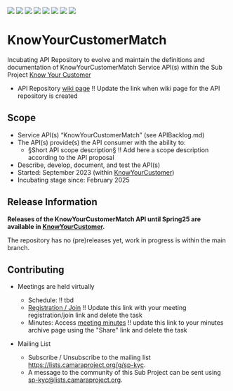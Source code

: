 <a href="https://github.com/camaraproject/KnowYourCustomerMatch/commits/" title="Last Commit"><img src="https://img.shields.io/github/last-commit/camaraproject/KnowYourCustomerMatch?style=plastic"></a>
<a href="https://github.com/camaraproject/KnowYourCustomerMatch/issues" title="Open Issues"><img src="https://img.shields.io/github/issues/camaraproject/KnowYourCustomerMatch?style=plastic"></a>
<a href="https://github.com/camaraproject/KnowYourCustomerMatch/pulls" title="Open Pull Requests"><img src="https://img.shields.io/github/issues-pr/camaraproject/KnowYourCustomerMatch?style=plastic"></a>
<a href="https://github.com/camaraproject/KnowYourCustomerMatch/graphs/contributors" title="Contributors"><img src="https://img.shields.io/github/contributors/camaraproject/KnowYourCustomerMatch?style=plastic"></a>
<a href="https://github.com/camaraproject/KnowYourCustomerMatch" title="Repo Size"><img src="https://img.shields.io/github/repo-size/camaraproject/KnowYourCustomerMatch?style=plastic"></a>
<a href="https://github.com/camaraproject/KnowYourCustomerMatch/blob/main/LICENSE" title="License"><img src="https://img.shields.io/badge/License-Apache%202.0-green.svg?style=plastic"></a>
<a href="https://github.com/camaraproject/KnowYourCustomerMatch/releases/latest" title="Latest Release"><img src="https://img.shields.io/github/release/camaraproject/KnowYourCustomerMatch?style=plastic"></a>
<a href="https://github.com/camaraproject/Governance/blob/main/ProjectStructureAndRoles.md" title="Incubating API Repository"><img src="https://img.shields.io/badge/Incubating%20API%20Repository-green?style=plastic"></a>

# KnowYourCustomerMatch

Incubating API Repository to evolve and maintain the definitions and documentation of KnowYourCustomerMatch Service API(s) within the Sub Project [Know Your Customer](https://lf-camaraproject.atlassian.net/wiki/spaces/CAM/pages/80117795/Know+Your+Customer)

* API Repository [wiki page](https://lf-camaraproject.atlassian.net/wiki/spaces/CAM/pages/80117795/Know+Your+Customer) !! Update the link when wiki page for the API repository is created

## Scope

* Service API(s) “KnowYourCustomerMatch” (see APIBacklog.md) 
* The API(s) provide(s) the API consumer with the ability to:  
  * §Short API scope description§ !! Add here a scope description according to the API proposal
* Describe, develop, document, and test the API(s)
* Started: September 2023 (within [KnowYourCustomer](https://github.com/camaraproject/KnowYourCustomer))
* Incubating stage since: February 2025

## Release Information

**Releases of the KnowYourCustomerMatch API until Spring25 are available in [KnowYourCustomer](https://github.com/camaraproject/KnowYourCustomer).**

The repository has no (pre)releases yet, work in progress is within the main branch.
<!-- Optional: an explicit listing of the latest (pre-)release with additional information, e.g. links to the API definitions -->
<!-- In addition use/uncomment one or multiple the following alternative options when becoming applicable -->
<!-- Pre-releases of this sub project are available in https://github.com/camaraproject/KnowYourCustomerMatch/releases -->
<!-- The latest public release is available here: https://github.com/camaraproject/KnowYourCustomerMatch/releases/latest -->
<!-- For changes see [CHANGELOG.md](https://github.com/camaraproject/KnowYourCustomerMatch/blob/main/CHANGELOG.md) -->

## Contributing

* Meetings are held virtually <!-- for new, independent Sandbox API repositories request a meeting link from the LF admin team or replace the information with the existing meeting information of the Sub Project -->

  * Schedule: !! tbd
  * [Registration / Join](https://zoom-lfx.platform.linuxfoundation.org/meetings/telcoapi) !! Update this link with your meeting registration/join link and delete the task
  * Minutes: Access [meeting minutes](https://lf-camaraproject.atlassian.net/wiki/spaces/CAM/pages/80117795/Know+Your+Customer) !! update this link to your minutes archive page using the "Share" link and delete the task
* Mailing List
  * Subscribe / Unsubscribe to the mailing list <https://lists.camaraproject.org/g/sp-kyc>.
  * A message to the community of this Sub Project can be sent using <sp-kyc@lists.camaraproject.org>.
